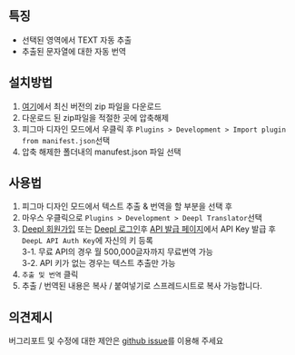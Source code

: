 ## 특징

- 선택된 영역에서 TEXT 자동 추출
- 추출된 문자열에 대한 자동 번역

## 설치방법

1. [여기](https://github.com/manuel71sj/figma-deepl-translator/releases)에서 최신 버전의 zip 파일을 다운로드
2. 다운로드 된 zip파일을 적절한 곳에 압축해제
3. 피그마 디자인 모드에서 우클릭 후 `Plugins > Development > Import plugin from manifest.json`선택
4. 압축 해제한 폴더내의 manufest.json 파일 선택

## 사용법

1. 피그마 디자인 모드에서 텍스트 추출 & 번역을 할 부분을 선택 후
2. 마우스 우클릭으로 `Plugins > Development > Deepl Translator`선택
3. [Deepl 회원가입](https://www.deepl.com/ko/signup) 또는 [Deepl 로그인](https://www.deepl.com/ko/login)후 [API 발급 페이지](https://www.deepl.com/your-account/keys)에서 API Key 발급 후 `DeepL API Auth Key`에 자신의 키 등록  
   3-1. 무료 API의 경우 월 500,000글자까지 무료번역 가능  
   3-2. API 키가 없는 경우는 텍스트 추출만 가능
4. `추출 및 번역` 클릭
5. 추출 / 번역된 내용은 복사 / 붙여넣기로 스프레드시트로 복사 가능합니다.

## 의견제시

버그리포트 및 수정에 대한 제안은 [github issue](https://github.com/manuel71sj/figma-deepl-translator/issues)를 이용해 주세요
